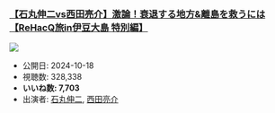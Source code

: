 ### [【石丸伸二vs西田亮介】激論！衰退する地方&離島を救うには【ReHacQ旅in伊豆大島 特別編】](https://www.youtube.com/watch?v=4AiBsr89Kkc)
[![](https://img.youtube.com/vi/4AiBsr89Kkc/sddefault.jpg)](https://www.youtube.com/watch?v=4AiBsr89Kkc)
-   公開日: 2024-10-18
-   視聴数: 328,338
-   **いいね数: 7,703**
-   出演者: [石丸伸二](/rehacq_fan/people/石丸伸二 "wikilink"), [西田亮介](/rehacq_fan/people/西田亮介 "wikilink")
